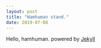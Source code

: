 ```yaml
---
layout: post
title: "Hamhuman stand."
date: 2019-07-08
---
```

Hello, hamhuman.
powered by [Jekyll](http://jekyllrb.com)
